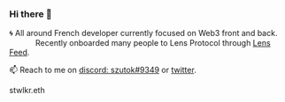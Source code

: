 ### Hi there 👋

:cyclone: All around French developer currently focused on Web3 front and back.<br/>
&nbsp;&nbsp;&nbsp;&nbsp;&nbsp;&nbsp;&nbsp;&nbsp;&nbsp;&nbsp;&nbsp;&nbsp;Recently onboarded many people to Lens Protocol through [Lens Feed](https://lens-feed.vercel.app/).

📫 Reach to me on [discord: szutok#9349](https://discordapp.com/users/861691533623164988) or [twitter](https://twitter.com/AAWalksUP/).


stwlkr.eth

<!--
**starwalker00/starwalker00** is a ✨ _special_ ✨ repository because its `README.md` (this file) appears on your GitHub profile.

Here are some ideas to get you started:

- 🔭 I’m currently working on ...
- 🌱 I’m currently learning ...
- 👯 I’m looking to collaborate on ...
- 🤔 I’m looking for help with ...
- 💬 Ask me about ...
- 📫 How to reach me: ...
- 😄 Pronouns: ...
- ⚡ Fun fact: ...
-->
